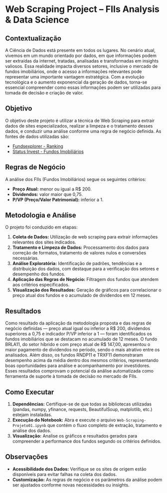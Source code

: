 # Web Scraping Project – FIIs Analysis & Data Science

## Contextualização
A Ciência de Dados está presente em todos os lugares. No cenário atual, vivemos em um mundo orientado por dados, em que informações podem ser extraídas da internet, tratadas, analisadas e transformadas em insights valiosos. Essa realidade impacta diversos setores, inclusive o mercado de fundos imobiliários, onde o acesso a informações relevantes pode representar uma importante vantagem estratégica. Com a evolução tecnológica e o aumento exponencial da geração de dados, torna-se essencial compreender como essas informações podem ser utilizadas para tomada de decisão e criação de valor.

## Objetivo
O objetivo deste projeto é utilizar a técnica de Web Scraping para extrair dados de sites especializados, realizar a limpeza e o tratamento desses dados, e conduzir uma análise conforme uma regra de negócio definida. As fontes de dados utilizadas são:
- [Fundsexplorer - Ranking](https://www.fundsexplorer.com.br/ranking)
- [Status Invest - Fundos Imobiliários](https://statusinvest.com.br/fundos-imobiliarios)

## Regras de Negócio
A análise dos FIIs (Fundos Imobiliários) segue os seguintes critérios:
- **Preço Atual:** menor ou igual a R$ 200.
- **Dividendos:** valor maior que 0,75.
- **P/VP (Preço/Valor Patrimonial):** inferior a 1.

## Metodologia e Análise
O projeto foi conduzido em etapas:
1. **Coleta de Dados:** Utilização de web scraping para extrair informações relevantes dos sites indicados.
2. **Tratamento e Limpeza de Dados:** Processamento dos dados para correção de formatos, tratamento de valores nulos e conversões necessárias.
3. **Análise Exploratória:** Identificação de padrões, tendências e a distribuição dos dados, com destaque para a verificação dos setores e desempenho dos fundos.
4. **Aplicação das Regras de Negócio:** Filtragem dos fundos que atendem aos critérios especificados.
5. **Visualização dos Resultados:** Geração de gráficos para correlacionar o preço atual dos fundos e o acumulado de dividendos em 12 meses.

## Resultados
Como resultado da aplicação da metodologia proposta e das regras de negócio definidas — preço atual igual ou inferior a R$ 200, dividendos superiores a 0,75 e indicador P/VP inferior a 1 — foram identificados os fundos imobiliários que se destacam no acumulado de 12 meses.
O fundo BRLA11, do setor híbrido e com preço atual de R$ 147,00, apresentou o maior pagamento de dividendos no período, sendo o mais atrativo entre os analisados. Além disso, os fundos RNDP11 e TRXF11 demonstraram desempenho acima da média dentro dos mesmos critérios, representando boas oportunidades para análise e acompanhamento por investidores.
Esses resultados comprovam o potencial da análise automatizada como ferramenta de suporte à tomada de decisão no mercado de FIIs.

## Como Executar
1. **Dependências:** Certifique-se de que todas as bibliotecas utilizadas (pandas, numpy, yfinance, requests, BeautifulSoup, matplotlib, etc.) estejam instaladas.
2. **Execução do Notebook:** Abra e execute o arquivo `Web-Scraping-Projeto01.ipynb` que contém o fluxo completo de extração, tratamento e análise dos dados.
3. **Visualização:** Analise os gráficos e resultados gerados para compreender a performance dos fundos segundo os critérios definidos.

## Observações
- **Acessibilidade dos Dados:** Verifique se os sites de origem estão disponíveis para evitar falhas na coleta dos dados.
- **Customização:** As regras de negócio e os parâmetros da análise podem ser ajustados conforme novas necessidades ou insights.
